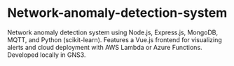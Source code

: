 # Network-anomaly-detection-system
Network anomaly detection system using Node.js, Express.js, MongoDB, MQTT, and Python (scikit-learn). Features a Vue.js frontend for visualizing alerts and cloud deployment with AWS Lambda or Azure Functions. Developed locally in GNS3.
